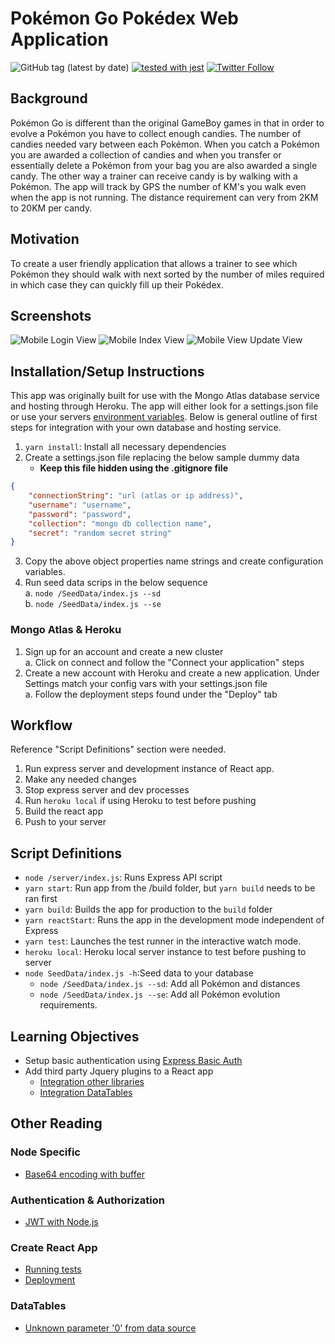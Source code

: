 # Pokémon Go Pokédex Web Application #
![GitHub tag (latest by date)](https://img.shields.io/github/v/tag/jdmagic21/pokemonGoPokedex?label=Release)
[![tested with jest](https://img.shields.io/badge/tested_with-jest-99424f.svg)](https://github.com/facebook/jest)
[![Twitter Follow](https://img.shields.io/twitter/follow/codedcontainer?style=social)](https://www.twitter.com/codedcontainer)

## Background
Pokémon Go is different than the original GameBoy games in that in order to evolve a Pokémon you have to collect enough candies. The number of candies needed vary between each Pokémon. When you catch a Pokémon you are awarded a collection of candies and when you transfer or essentially delete a Pokémon from your bag you are also awarded a single candy. The other way a trainer can receive candy is by walking with a Pokémon. The app will track by GPS the number of KM's you walk even when the app is not running. The distance requirement can very from 2KM to 20KM per candy.

## Motivation
To create a user friendly application that allows a trainer to see which Pokémon they should walk with next sorted by the number of miles required in which case they can quickly fill up their Pokédex.

## Screenshots
![Mobile Login View](https://i.imgur.com/HY6O7Rz.jpg) ![Mobile Index View](https://i.imgur.com/JcPkFun.jpg) ![Mobile View Update View](https://i.imgur.com/vhjVJUK.jpg)

## Installation/Setup Instructions
This app was originally built for use with the Mongo Atlas database service and hosting through Heroku. The app will either look for a settings.json file or use your servers [environment variables](https://bit.ly/2TBYXJa). Below is general outline of first steps for integration with your own database and hosting service.

1. `yarn install`: Install all necessary dependencies
2. Create a settings.json file replacing the below sample dummy data
    - <b>Keep this file hidden using the .gitignore file</b>
```Json
{
    "connectionString": "url (atlas or ip address)", 
    "username": "username",
    "password": "password",
    "collection": "mongo db collection name",
    "secret": "random secret string"
}
```
3. Copy the above object properties name strings and create configuration variables.
4. Run seed data scrips in the below sequence<br/>
    a. `node /SeedData/index.js --sd` <br/>
    b. `node /SeedData/index.js --se` <br/>

### Mongo Atlas & Heroku ###
1. Sign up for an account and create a new cluster<br/>
    a. Click on connect and follow the "Connect your application" steps 
2. Create a new account with Heroku and create a new application. Under Settings match your config vars with your settings.json file</br>
    a. Follow the deployment steps found under the "Deploy" tab

## Workflow
Reference "Script Definitions" section were needed.
1. Run express server and development instance of React app. 
2. Make any needed changes
3. Stop express server and dev processes
4. Run `heroku local` if using Heroku to test before pushing
5. Build the react app
6. Push to your server

## Script Definitions
- `node /server/index.js`: Runs Express API script
- `yarn start`: Run app from the /build folder, but `yarn build` needs to be ran first
- `yarn build`: Builds the app for production to the `build` folder
- `yarn reactStart`:  Runs the app in the development mode independent of Express
- `yarn test`: Launches the test runner in the interactive watch mode.
- `heroku local`: Heroku local server instance to test before pushing to server
- `node SeedData/index.js -h`:Seed data to your database
    - `node /SeedData/index.js --sd`: Add all Pokémon and distances
    - `node /SeedData/index.js --se`: Add all Pokémon evolution requirements.

## Learning Objectives ##
- Setup basic authentication using [Express Basic Auth](https://bit.ly/2ZxNhLh)
- Add third party Jquery plugins to a React app
    - [Integration other libraries](https://bit.ly/2ZvULyB)
    - [ Integration DataTables](https://www.youtube.com/watch?v=ZCKj0SJRTB8)

## Other Reading ##
### Node Specific ###
- [Base64 encoding with buffer](https://bit.ly/2TKgqPS)
### Authentication & Authorization
- [JWT with Node.js](https://medium.com/better-programming/authentication-and-authorization-using-jwt-with-node-js-4099b2e6ca1f)
### Create React App
- [Running tests](https://bit.ly/2TzoB1c)
- [Deployment](https://bit.ly/2LUm90X)
### DataTables ###
- [Unknown parameter '0' from data source](https://bit.ly/2XsNI71)


